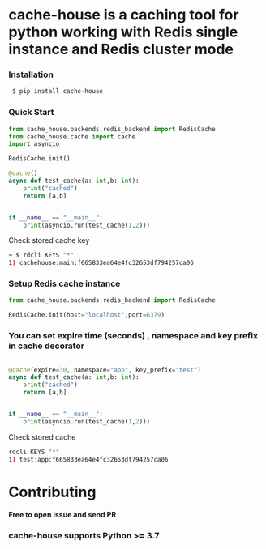 cache-house is a caching tool for python working with Redis single instance and Redis cluster mode
==============


### Installation ###

```sh
 $ pip install cache-house
```


### Quick Start ###

```python
from cache_house.backends.redis_backend import RedisCache
from cache_house.cache import cache
import asyncio

RedisCache.init()

@cache()
async def test_cache(a: int,b: int):
    print("cached")
    return [a,b]


if __name__ == "__main__":
    print(asyncio.run(test_cache(1,2)))
```

Check stored cache key
```sh
➜ $ rdcli KEYS "*"
1) cachehouse:main:f665833ea64e4fc32653df794257ca06

```

### Setup Redis cache instance

```python
from cache_house.backends.redis_backend import RedisCache

RedisCache.init(host="localhost",port=6379)

```


### You can set expire time (seconds) , namespace and key prefix in cache decorator ###

```python

@cache(expire=30, namespace="app", key_prefix="test")
async def test_cache(a: int,b: int):
    print("cached")
    return [a,b]


if __name__ == "__main__":
    print(asyncio.run(test_cache(1,2)))
```
Check stored cache
```sh
rdcli KEYS "*"
1) test:app:f665833ea64e4fc32653df794257ca06
```





# Contributing #

#### Free to open issue and send PR ####

### cache-house  supports Python >= 3.7
